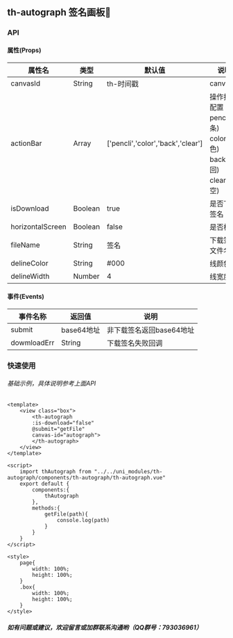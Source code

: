 ## **th-autograph 签名画板🚀**
### **API**
#### **属性(Props)**

| 属性名 | 类型 | 默认值 | 说明 |
| --- | --- | --- | --- |
| canvasId | String | th-时间戳  | canvasId |
|actionBar  | Array | ['pencli','color','back','clear'] | 操作按钮配置：pencli(线条)  color(颜色)  back(返回)  clear(清空) |
| isDownload | Boolean | true | 是否下载签名 |
| horizontalScreen | Boolean | false  | 是否横屏 |
| fileName | String | 签名 | 下载签名文件名称 |
| delineColor | String | #000 | 线颜色 |
| delineWidth | Number | 4 | 线宽度 |

#### **事件(Events)**

| 事件名称 | 返回值 |说明  |
| --- | --- | --- |
| submit | base64地址 | 非下载签名返回base64地址 |
| dowmloadErr | String | 下载签名失败回调 |

### **快速使用**
###### 基础示例，具体说明参考上面API
```
<template>
	<view class="box">
		<th-autograph 
		:is-download="false" 
		@submit="getFile" 
		canvas-id="autograph">
		</th-autograph>
	</view>
</template>

<script>
	import thAutograph from "../../uni_modules/th-autograph/components/th-autograph/th-autograph.vue"
	export default {
		components:{
			thAutograph
		},
		methods:{
			getFile(path){
				console.log(path)
			}
		}
	}
</script>

<style>
	page{
		width: 100%;
		height: 100%;
	}
	.box{
		width: 100%;
		height: 100%;
	}
</style>

```
##### **如有问题或建议，欢迎留言或加群联系沟通哟（QQ群号：793036961）**
